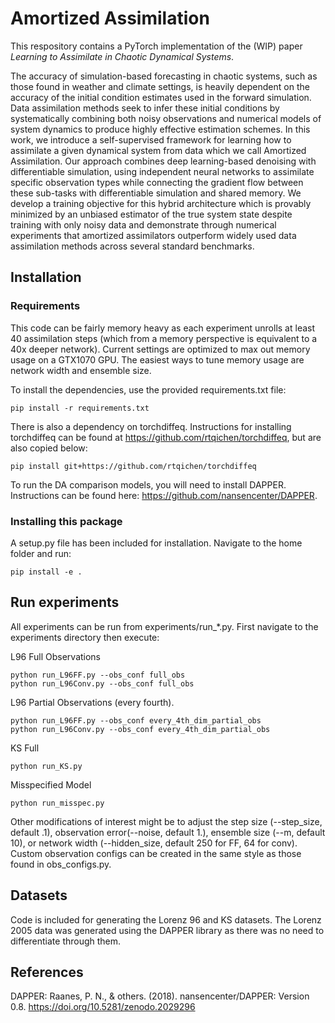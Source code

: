 # Amortized Assimilation

This respository contains a PyTorch implementation of the (WIP) paper *Learning to Assimilate in Chaotic Dynamical Systems*.

The accuracy of simulation-based forecasting in chaotic systems, such as those found in weather and climate settings, is
heavily dependent on the accuracy of the initial condition estimates used in the forward simulation. Data assimilation 
methods seek to infer these initial conditions by systematically combining both noisy observations and numerical models 
of system dynamics to produce highly effective estimation schemes. In this work, we introduce a self-supervised 
framework for learning how to assimilate a given dynamical system from data which we call Amortized Assimilation. Our 
approach combines deep learning-based denoising with differentiable simulation, using independent neural networks 
to assimilate specific observation types while connecting the gradient flow between these sub-tasks with 
differentiable simulation and shared memory. We develop a training objective for this hybrid architecture which is 
provably minimized by an unbiased estimator of the true system state despite training with only noisy data and 
demonstrate through numerical experiments that amortized assimilators outperform widely used data assimilation 
methods across several standard benchmarks.
## Installation

### Requirements

This code can be fairly memory heavy as each experiment unrolls at least 40 assimilation steps (which from a memory 
perspective is equivalent to a 40x deeper network). Current settings are 
optimized to max out memory usage on a GTX1070 GPU. The easiest ways to tune memory usage are network width and ensemble 
size.

To install the dependencies, use the provided requirements.txt file:
```
pip install -r requirements.txt 
```
There is also a dependency on torchdiffeq. Instructions for installing torchdiffeq can be found at 
https://github.com/rtqichen/torchdiffeq, but are also copied below:
```
pip install git+https://github.com/rtqichen/torchdiffeq
```
To run the DA comparison models, you will need to install DAPPER. Instructions can be found here: 
https://github.com/nansencenter/DAPPER.
### Installing this package

A setup.py file has been included for installation. Navigate to the home folder and run:

```
pip install -e . 
```

## Run experiments
All experiments can be run from experiments/run_*.py. First navigate to the experiments directory then execute:

L96 Full Observations
```
python run_L96FF.py --obs_conf full_obs
python run_L96Conv.py --obs_conf full_obs
```
L96 Partial Observations (every fourth). 
```
python run_L96FF.py --obs_conf every_4th_dim_partial_obs
python run_L96Conv.py --obs_conf every_4th_dim_partial_obs
```
KS Full
```
python run_KS.py 
```
Misspecified Model
```
python run_misspec.py 
```
Other modifications of interest might be to adjust the step size (--step_size, default .1), 
observation error(--noise, default 1.), ensemble size (--m, default 10), or 
network width (--hidden_size, default 250 for FF, 64 for conv). Custom observation configs can be created in the same 
style as those found in obs_configs.py. 

## Datasets
Code is included for generating the Lorenz 96 and KS datasets. The Lorenz 2005 data was generated using the DAPPER library as there was no need to differentiate through them.
## References

DAPPER: Raanes, P. N., & others. (2018). nansencenter/DAPPER: Version 0.8. https://doi.org/10.5281/zenodo.2029296